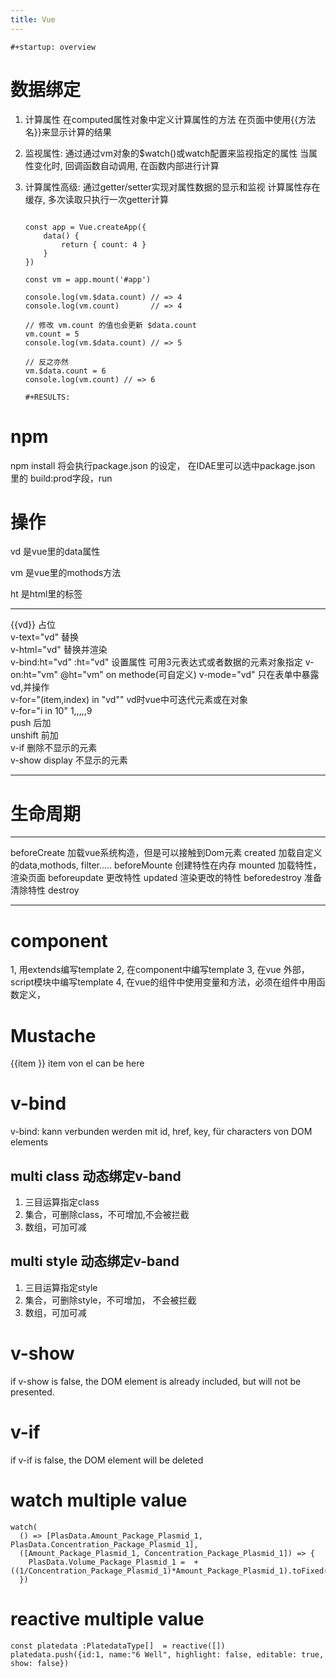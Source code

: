 ```yaml
---
title: Vue
---
```


```{=org}
#+startup: overview
```
# 数据绑定

1.  计算属性 在computed属性对象中定义计算属性的方法
    在页面中使用{{方法名}}来显示计算的结果

2.  监视属性: 通过通过vm对象的\$watch()或watch配置来监视指定的属性
    当属性变化时, 回调函数自动调用, 在函数内部进行计算

3.  计算属性高级: 通过getter/setter实现对属性数据的显示和监视
    计算属性存在缓存, 多次读取只执行一次getter计算

    ``` {.javascript org-language="js" results="output" exports="both"}

    const app = Vue.createApp({
        data() {
            return { count: 4 }
        }
    })

    const vm = app.mount('#app')

    console.log(vm.$data.count) // => 4
    console.log(vm.count)       // => 4

    // 修改 vm.count 的值也会更新 $data.count
    vm.count = 5
    console.log(vm.$data.count) // => 5

    // 反之亦然
    vm.$data.count = 6
    console.log(vm.count) // => 6

    ```

    ```{=org}
    #+RESULTS:
    ```

# npm

npm install 将会执行package.json 的设定， 在IDAE里可以选中package.json
里的 build:prod字段，run

# 操作

vd 是vue里的data属性

vm 是vue里的mothods方法

ht 是html里的标签

  ---------------------------------- ----------------------------- -------------------------------------
  {{vd}}                             占位                          
  v-text=\"vd\"                      替换                          
  v-html=\"vd\"                      替换并渲染                    
  v-bind:ht=\"vd\"                   :ht=\"vd\" 设置属性           可用3元表达式或者数据的元素对象指定
  v-on:ht=\"vm\"                     \@ht=\"vm\"                   on methode(可自定义)
  v-mode=\"vd\"                      只在表单中暴露vd,并操作       
  v-for=\"(item,index) in \"vd\"\"   vd时vue中可迭代元素或在对象   
  v-for=\"i in 10\"                  1,,,,,9                       
  push                               后加                          
  unshift                            前加                          
  v-if                               删除不显示的元素              
  v-show                             display 不显示的元素          
                                                                   
                                                                   
  ---------------------------------- ----------------------------- -------------------------------------

# 生命周期

  --------------- ----------------------------------------
  beforeCreate    加载vue系统构造，但是可以接触到Dom元素
  created         加载自定义的data,mothods, filter.....
  beforeMounte    创建特性在内存
  mounted         加载特性，渲染页面
  beforeupdate    更改特性
  updated         渲染更改的特性
  beforedestroy   准备清除特性
  destroy         
                  
  --------------- ----------------------------------------

# component

1, 用extends编写template 2, 在component中编写template 3, 在vue
外部，script模块中编写template 4,
在vue的组件中使用变量和方法，必须在组件中用函数定义，

# Mustache

{{item }} item von el can be here

# v-bind

v-bind: kann verbunden werden mit id, href, key, für characters von DOM
elements

## multi class 动态绑定v-band

1.  三目运算指定class
2.  集合，可删除class，不可增加,不会被拦截
3.  数组，可加可减

## multi style 动态绑定v-band

1.  三目运算指定style
2.  集合，可删除style，不可增加， 不会被拦截
3.  数组，可加可减

# v-show

if v-show is false, the DOM element is already included, but will not be
presented.

# v-if

if v-if is false, the DOM element will be deleted

# watch multiple value

``` {.javascript org-language="js"}
watch(
  () => [PlasData.Amount_Package_Plasmid_1, PlasData.Concentration_Package_Plasmid_1],
  ([Amount_Package_Plasmid_1, Concentration_Package_Plasmid_1]) => {
    PlasData.Volume_Package_Plasmid_1 =  +((1/Concentration_Package_Plasmid_1)*Amount_Package_Plasmid_1).toFixed(2)
  })

```

# reactive multiple value

``` {.javascript org-language="js"}
const platedata :PlatedataType[]  = reactive([])
platedata.push({id:1, name:"6 Well", highlight: false, editable: true, show: false})
```
